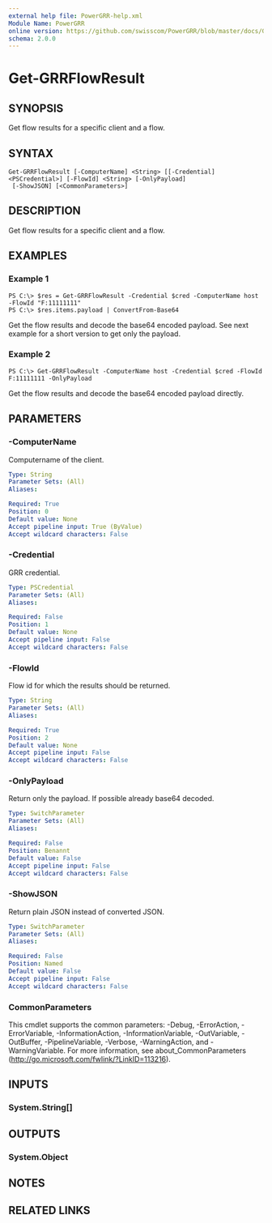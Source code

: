```yaml
---
external help file: PowerGRR-help.xml
Module Name: PowerGRR
online version: https://github.com/swisscom/PowerGRR/blob/master/docs/Get-GRRFlowResult.md
schema: 2.0.0
---
```


# Get-GRRFlowResult

## SYNOPSIS
Get flow results for a specific client and a flow.

## SYNTAX

```
Get-GRRFlowResult [-ComputerName] <String> [[-Credential] <PSCredential>] [-FlowId] <String> [-OnlyPayload]
 [-ShowJSON] [<CommonParameters>]
```

## DESCRIPTION
Get flow results for a specific client and a flow.

## EXAMPLES

### Example 1
```
PS C:\> $res = Get-GRRFlowResult -Credential $cred -ComputerName host -FlowId "F:11111111"
PS C:\> $res.items.payload | ConvertFrom-Base64
```

Get the flow results and decode the base64 encoded payload. See next example
for a short version to get only the payload.

### Example 2
```
PS C:\> Get-GRRFlowResult -ComputerName host -Credential $cred -FlowId F:11111111 -OnlyPayload
```

Get the flow results and decode the base64 encoded payload directly.

## PARAMETERS

### -ComputerName
Computername of the client.

```yaml
Type: String
Parameter Sets: (All)
Aliases:

Required: True
Position: 0
Default value: None
Accept pipeline input: True (ByValue)
Accept wildcard characters: False
```

### -Credential
GRR credential.

```yaml
Type: PSCredential
Parameter Sets: (All)
Aliases:

Required: False
Position: 1
Default value: None
Accept pipeline input: False
Accept wildcard characters: False
```

### -FlowId
Flow id for which the results should be returned.

```yaml
Type: String
Parameter Sets: (All)
Aliases:

Required: True
Position: 2
Default value: None
Accept pipeline input: False
Accept wildcard characters: False
```

### -OnlyPayload
Return only the payload. If possible already base64 decoded.

```yaml
Type: SwitchParameter
Parameter Sets: (All)
Aliases:

Required: False
Position: Benannt
Default value: False
Accept pipeline input: False
Accept wildcard characters: False
```

### -ShowJSON
Return plain JSON instead of converted JSON.

```yaml
Type: SwitchParameter
Parameter Sets: (All)
Aliases:

Required: False
Position: Named
Default value: False
Accept pipeline input: False
Accept wildcard characters: False
```

### CommonParameters
This cmdlet supports the common parameters: -Debug, -ErrorAction, -ErrorVariable, -InformationAction, -InformationVariable, -OutVariable, -OutBuffer, -PipelineVariable, -Verbose, -WarningAction, and -WarningVariable. For more information, see about_CommonParameters (http://go.microsoft.com/fwlink/?LinkID=113216).

## INPUTS

### System.String[]

## OUTPUTS

### System.Object

## NOTES

## RELATED LINKS

